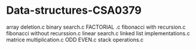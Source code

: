 # Data-structures-CSA0379
array deletion.c
binary search.c
FACTORIAL .c
fibonacci with recursion.c
fibonacci without recurssion.c
linear search.c
linked list implementations.c
matrice multiplication.c
ODD EVEN.c
stack operations.c
